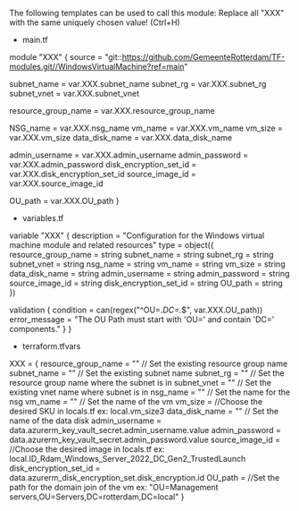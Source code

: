 The following templates can be used to call this module:
Replace all "XXX" with the same uniquely chosen value! (Ctrl+H)

- main.tf

module "XXX" {
  source = "git::https://github.com/GemeenteRotterdam/TF-modules.git//WindowsVirtualMachine?ref=main"

  subnet_name = var.XXX.subnet_name
  subnet_rg   = var.XXX.subnet_rg
  subnet_vnet = var.XXX.subnet_vnet

  resource_group_name = var.XXX.resource_group_name

  NSG_name       = var.XXX.nsg_name
  vm_name        = var.XXX.vm_name
  vm_size        = var.XXX.vm_size
  data_disk_name = var.XXX.data_disk_name

  admin_username         = var.XXX.admin_username
  admin_password         = var.XXX.admin_password
  disk_encryption_set_id = var.XXX.disk_encryption_set_id
  source_image_id        = var.XXX.source_image_id

  OU_path = var.XXX.OU_path
}

- variables.tf

variable "XXX" {
  description = "Configuration for the Windows virtual machine module and related resources"
  type = object({
    resource_group_name    = string
    subnet_name            = string
    subnet_rg              = string
    subnet_vnet            = string
    nsg_name               = string
    vm_name                = string
    vm_size                = string
    data_disk_name         = string
    admin_username         = string
    admin_password         = string
    source_image_id        = string
    disk_encryption_set_id = string
    OU_path                = string
  })

  validation {
    condition     = can(regex("^OU=.*DC=.*$", var.XXX.OU_path))
    error_message = "The OU Path must start with 'OU=' and contain 'DC=' components."
  }
}

- terraform.tfvars

XXX = {
  resource_group_name    = "" // Set the existing resource group name
  subnet_name            = "" // Set the existing subnet name
  subnet_rg              = "" // Set the resource group name where the subnet is in
  subnet_vnet            = "" // Set the existing vnet name where subnet is in
  nsg_name               = "" // Set the name for the nsg
  vm_name                = "" // Set the name of the vm 
  vm_size                = //Choose the desired SKU in locals.tf ex: local.vm_size3
  data_disk_name         = "" // Set the name of the data disk
  admin_username         = data.azurerm_key_vault_secret.admin_username.value
  admin_password         = data.azurerm_key_vault_secret.admin_password.value
  source_image_id        = //Choose the desired image in locals.tf ex: local.ID_Rdam_Windows_Server_2022_DC_Gen2_TrustedLaunch
  disk_encryption_set_id = data.azurerm_disk_encryption_set.disk_encryption.id
  OU_path                = //Set the path for the domain join of the vm ex: "OU=Management servers,OU=Servers,DC=rotterdam,DC=local"
}